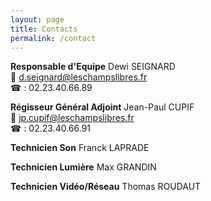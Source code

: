 ```yaml
---
layout: page
title: Contacts
permalink: /contact
---
```


  <!-- add two spaces at the end of the line for a line break -->

**Responsable d'Equipe**
Dewi SEIGNARD  
&#128231; [d.seignard@leschampslibres.fr](mailto:d.seignard@leschampslibres.fr)  
&#9742; : 02.23.40.66.89

  <!-- add two spaces at the end of the line for a line break -->

**Régisseur Général Adjoint**
Jean-Paul CUPIF  
&#128231; [jp.cupif@leschampslibres.fr](mailto:jp.cupif@leschampslibres.fr)  
&#9742; : 02.23.40.66.91

  <!-- add two spaces at the end of the line for a line break -->

**Technicien Son**
Franck LAPRADE

  <!-- add two spaces at the end of the line for a line break -->

**Technicien Lumière**
Max GRANDIN

  <!-- add two spaces at the end of the line for a line break -->

**Technicien Vidéo/Réseau**
Thomas ROUDAUT
